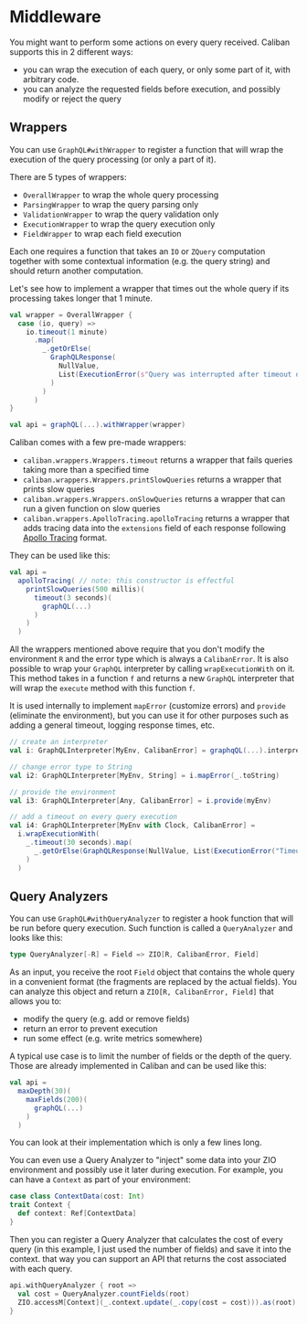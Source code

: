 # Middleware

You might want to perform some actions on every query received. Caliban supports this in 2 different ways:

- you can wrap the execution of each query, or only some part of it, with arbitrary code.
- you can analyze the requested fields before execution, and possibly modify or reject the query

## Wrappers

You can use `GraphQL#withWrapper` to register a function that will wrap the execution of the query processing (or only a part of it).

There are 5 types of wrappers:
 - `OverallWrapper` to wrap the whole query processing
 - `ParsingWrapper` to wrap the query parsing only
 - `ValidationWrapper` to wrap the query validation only
 - `ExecutionWrapper` to wrap the query execution only
 - `FieldWrapper` to wrap each field execution

Each one requires a function that takes an `IO` or `ZQuery` computation together with some contextual information (e.g. the query string) and should return another computation.

Let's see how to implement a wrapper that times out the whole query if its processing takes longer that 1 minute.

```scala
val wrapper = OverallWrapper {
  case (io, query) =>
    io.timeout(1 minute)
      .map(
        _.getOrElse(
          GraphQLResponse(
            NullValue,
            List(ExecutionError(s"Query was interrupted after timeout of ${duration.render}:\n$query"))
          )
        )
      )
}

val api = graphQL(...).withWrapper(wrapper)
```

Caliban comes with a few pre-made wrappers:
- `caliban.wrappers.Wrappers.timeout` returns a wrapper that fails queries taking more than a specified time
- `caliban.wrappers.Wrappers.printSlowQueries` returns a wrapper that prints slow queries
- `caliban.wrappers.Wrappers.onSlowQueries` returns a wrapper that can run a given function on slow queries
- `caliban.wrappers.ApolloTracing.apolloTracing` returns a wrapper that adds tracing data into the `extensions` field of each response following [Apollo Tracing](https://github.com/apollographql/apollo-tracing) format.

They can be used like this:
```scala
val api =
  apolloTracing( // note: this constructor is effectful
    printSlowQueries(500 millis)(
      timeout(3 seconds)(  
        graphQL(...)
      )
    )
  )
```

All the wrappers mentioned above require that you don't modify the environment `R` and the error type which is always a `CalibanError`. It is also possible to wrap your `GraphQL` interpreter by calling `wrapExecutionWith` on it. This method takes in a function `f` and returns a new `GraphQL` interpreter that will wrap the `execute` method with this function `f`.

It is used internally to implement `mapError` (customize errors) and `provide` (eliminate the environment), but you can use it for other purposes such as adding a general timeout, logging response times, etc.

```scala
// create an interpreter
val i: GraphQLInterpreter[MyEnv, CalibanError] = graphqQL(...).interpreter

// change error type to String
val i2: GraphQLInterpreter[MyEnv, String] = i.mapError(_.toString)

// provide the environment
val i3: GraphQLInterpreter[Any, CalibanError] = i.provide(myEnv)

// add a timeout on every query execution
val i4: GraphQLInterpreter[MyEnv with Clock, CalibanError] =
  i.wrapExecutionWith(
    _.timeout(30 seconds).map(
      _.getOrElse(GraphQLResponse(NullValue, List(ExecutionError("Timeout!"))))
    )
  )
```

## Query Analyzers

You can use `GraphQL#withQueryAnalyzer` to register a hook function that will be run before query execution. Such function is called a `QueryAnalyzer` and looks like this:

```scala
type QueryAnalyzer[-R] = Field => ZIO[R, CalibanError, Field]
```

As an input, you receive the root `Field` object that contains the whole query in a convenient format (the fragments are replaced by the actual fields). You can analyze this object and return a `ZIO[R, CalibanError, Field]` that allows you to:

- modify the query (e.g. add or remove fields)
- return an error to prevent execution
- run some effect (e.g. write metrics somewhere)

A typical use case is to limit the number of fields or the depth of the query. Those are already implemented in Caliban and can be used like this:

```scala
val api =
  maxDepth(30)(
    maxFields(200)(
      graphQL(...)
    )
  )
```

You can look at their implementation which is only a few lines long.

You can even use a Query Analyzer to "inject" some data into your ZIO environment and possibly use it later during execution. For example, you can have a `Context` as part of your environment:

```scala
case class ContextData(cost: Int)
trait Context {
  def context: Ref[ContextData]
}
```

Then you can register a Query Analyzer that calculates the cost of every query (in this example, I just used the number of fields) and save it into the context. that way you can support an API that returns the cost associated with each query.

```scala
api.withQueryAnalyzer { root =>
  val cost = QueryAnalyzer.countFields(root)
  ZIO.accessM[Context](_.context.update(_.copy(cost = cost))).as(root)
}
```
